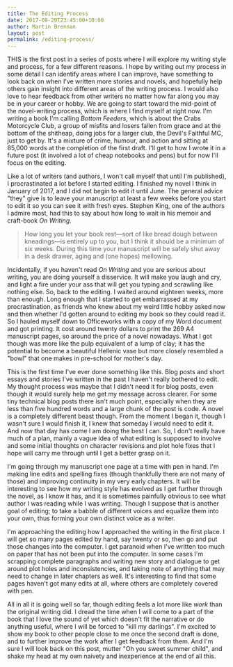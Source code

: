```yaml
---
title: The Editing Process
date: 2017-08-20T23:45:00+10:00
author: Martin Brennan
layout: post
permalink: /editing-process/
---
```


<span class="first-letter">T</span>HIS is the first post in a series of posts where I will explore my writing style and process, for a few different reasons. I hope by writing out my process in some detail I can identify areas where I can improve, have something to look back on when I've written more stories and novels, and hopefully help others gain insight into different areas of the writing process. I would also love to hear feedback from other writers no matter how far along you may be in your career or hobby. We are going to start toward the mid-point of the novel-writing process, which is where I find myself at right now. I'm writing a book I'm calling _Bottom Feeders_, which is about the Crabs Motorcycle Club, a group of misfits and losers fallen from grace and at the bottom of the shitheap, doing jobs for a larger club, the Devil's Faithful MC, just to get by. It's a mixture of crime, humour, and action and sitting at 85,000 words at the completion of the first draft. I'll get to how I wrote it in a future post (it involved a lot of cheap notebooks and pens) but for now I'll focus on the editing.

<!--more-->

Like a lot of writers (and authors, I won't call myself that until I'm published), I procrastinated a lot before I started editing. I finished my novel I think in January of 2017, and I did not begin to edit it until June. The general advice "they" give is to leave your manuscript at least a few weeks before you start to edit it so you can see it with fresh eyes. Stephen King, one of the authors I admire most, had this to say about how long to wait in his memoir and craft-book _On Writing_.

> How long you let your book rest—sort of like bread dough between kneadings—is entirely up to you, but I think it should be a minimum of six weeks. During this time your manuscript will be safely shut away in a desk drawer, aging and (one hopes) mellowing.

Incidentally, if you haven't read _On Writing_ and you are serious about writing, you are doing yourself a disservice. It will make you laugh and cry, and light a fire under your ass that will get you typing and scrawling like nothing else. So, back to the editing. I waited around eighteen weeks, more than enough. Long enough that I started to get embarrassed at my procrastination, as friends who knew about my weird little hobby asked now and then whether I'd gotten around to editing my book so they could read it. So I hauled myself down to Officeworks with a copy of my Word document and got printing. It cost around twenty dollars to print the 269 A4 manuscript pages, so around the price of a novel nowadays. What I got though was more like the pulp equivalent of a lump of clay; it has the potential to become a beautiful Hellenic vase but more closely resembled a "bowl" that one makes in pre-school for mother's day.

This is the first time I've ever done something like this. Blog posts and short essays and stories I've written in the past I haven't really bothered to edit. My thought process was maybe that I didn't need it for blog posts, even though it would surely help me get my message across clearer. For some tiny technical blog posts there isn't much point, especially when they are less than five hundred words and a large chunk of the post is code. A novel is a completely different beast though. From the moment I began it, though I wasn't sure I would finish it, I knew that someday I would need to edit it. And now that day has come I am doing the best I can. So, I don't really have much of a plan, mainly a vague idea of what editing is supposed to involve and some initial thoughts on character revisions and plot hole fixes that I hope will carry me through until I get a better grasp on it.

I'm going through my manuscript one page at a time with pen in hand. I'm making line edits and spelling fixes (though thankfully there are not many of those) and improving continuity in my very early chapters. It will be interesting to see how my writing style has evolved as I get further through the novel, as I know it has, and it is sometimes painfully obvious to see what author I was reading while I was writing. Though I suppose that is another goal of editing; to take a babble of different voices and equalize them into your own, thus forming your own distinct voice as a writer.

I'm approaching the editing how I approached the writing in the first place. I will get so many pages edited by hand, say twenty or so, then go and put those changes into the computer. I get paranoid when I've written too much on paper that has not been put into the computer. In some cases I'm scrapping complete paragraphs and writing new story and dialogue to get around plot holes and inconsistencies, and taking note of anything that may need to change in later chapters as well. It's interesting to find that some pages haven't got many edits at all, where others are completely covered with pen.

All in all it is going well so far, though editing feels a lot more like _work_ than the original writing did. I dread the time when I will come to a part of the book that I love the sound of yet which doesn't fit the narrative or do anything useful, where I will be forced to "kill my darlings". I'm excited to show my book to other people close to me once the second draft is done, and to further improve the work after I get feedback from them. And I'm sure I will look back on this post, mutter "Oh you sweet summer child", and shake my head at my own naivety and inexperience at the end of all this.